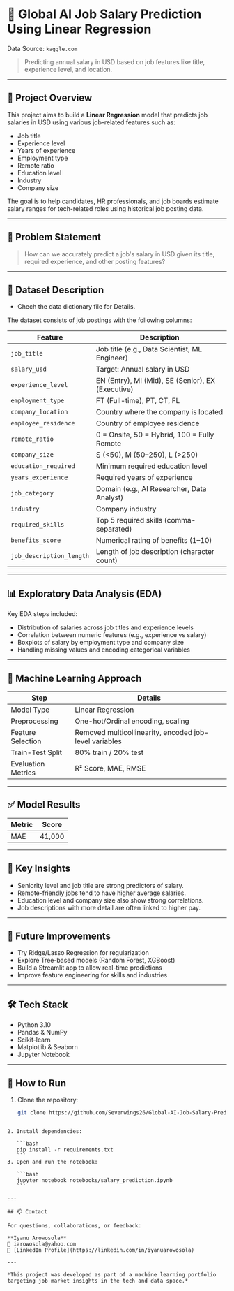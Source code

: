 # 💼 Global AI Job Salary Prediction Using Linear Regression

Data Source: `kaggle.com`

> Predicting annual salary in USD based on job features like title, experience level, and location.

---

## 📌 Project Overview

This project aims to build a **Linear Regression** model that predicts job salaries in USD using various job-related features such as:

- Job title  
- Experience level  
- Years of experience  
- Employment type  
- Remote ratio  
- Education level  
- Industry  
- Company size  

The goal is to help candidates, HR professionals, and job boards estimate salary ranges for tech-related roles using historical job posting data.

---

## 🧠 Problem Statement

> How can we accurately predict a job's salary in USD given its title, required experience, and other posting features?

---

## 📂 Dataset Description
 - Chech the data dictionary file for Details.

The dataset consists of job postings with the following columns:

| Feature               | Description                                                       |
|------------------------|-------------------------------------------------------------------|
| `job_title`            | Job title (e.g., Data Scientist, ML Engineer)                    |
| `salary_usd`           | Target: Annual salary in USD                                     |
| `experience_level`     | EN (Entry), MI (Mid), SE (Senior), EX (Executive)                |
| `employment_type`      | FT (Full-time), PT, CT, FL                                       |
| `company_location`     | Country where the company is located                             |
| `employee_residence`   | Country of employee residence                                     |
| `remote_ratio`         | 0 = Onsite, 50 = Hybrid, 100 = Fully Remote                       |
| `company_size`         | S (<50), M (50–250), L (>250)                                     |
| `education_required`   | Minimum required education level                                 |
| `years_experience`     | Required years of experience                                     |
| `job_category`         | Domain (e.g., AI Researcher, Data Analyst)                       |
| `industry`             | Company industry                                                 |
| `required_skills`      | Top 5 required skills (comma-separated)                          |
| `benefits_score`       | Numerical rating of benefits (1–10)                              |
| `job_description_length` | Length of job description (character count)                    |

---

## 📊 Exploratory Data Analysis (EDA)

Key EDA steps included:

- Distribution of salaries across job titles and experience levels
- Correlation between numeric features (e.g., experience vs salary)
- Boxplots of salary by employment type and company size
- Handling missing values and encoding categorical variables

---

## 🔧 Machine Learning Approach

| Step                      | Details                                                        |
|---------------------------|----------------------------------------------------------------|
| Model Type                | Linear Regression                                              |
| Preprocessing             | One-hot/Ordinal encoding, scaling                             |
| Feature Selection         | Removed multicollinearity, encoded job-level variables        |
| Train-Test Split          | 80% train / 20% test                                           |
| Evaluation Metrics        | R² Score, MAE, RMSE                                            |

---

## ✅ Model Results

| Metric        | Score      |
|---------------|------------|
| MAE           | 41,000 |

---

## 🧾 Key Insights

- Seniority level and job title are strong predictors of salary.
- Remote-friendly jobs tend to have higher average salaries.
- Education level and company size also show strong correlations.
- Job descriptions with more detail are often linked to higher pay.

---

## 🚀 Future Improvements

- Try Ridge/Lasso Regression for regularization  
- Explore Tree-based models (Random Forest, XGBoost)  
- Build a Streamlit app to allow real-time predictions  
- Improve feature engineering for skills and industries  

---

## 🛠️ Tech Stack

- Python 3.10
- Pandas & NumPy
- Scikit-learn
- Matplotlib & Seaborn
- Jupyter Notebook

---

## 📌 How to Run

1. Clone the repository:
   ```bash
   git clone https://github.com/Sevenwings26/Global-AI-Job-Salary-Prediction-Using-Linear-Regression.git
````

2. Install dependencies:

   ```bash
   pip install -r requirements.txt
   ```
3. Open and run the notebook:

   ```bash
   jupyter notebook notebooks/salary_prediction.ipynb
   ```

---

## 📫 Contact

For questions, collaborations, or feedback:

**Iyanu Arowosola**
📧 iarowosola@yahoo.com
🔗 [LinkedIn Profile](https://linkedin.com/in/iyanuarowosola)

---

*This project was developed as part of a machine learning portfolio targeting job market insights in the tech and data space.*
